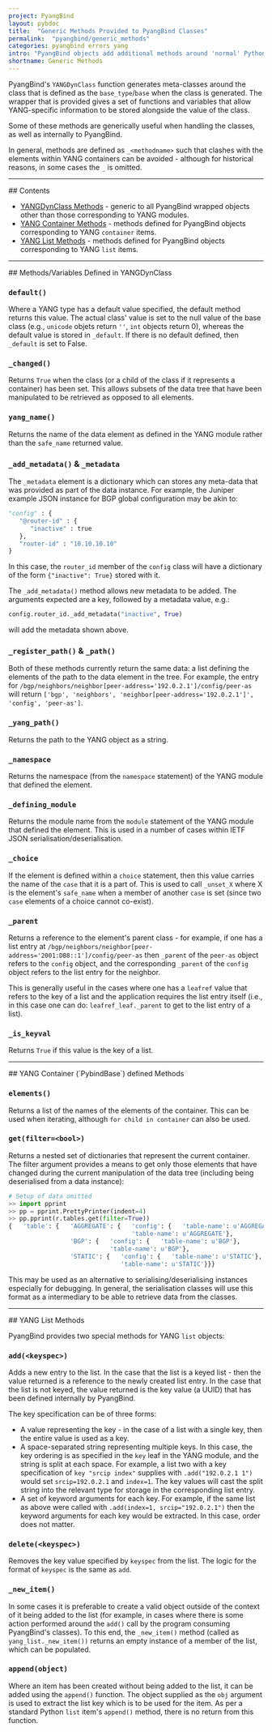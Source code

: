 ```yaml
---
project: PyangBind
layout: pybdoc
title:  "Generic Methods Provided to PyangBind Classes"
permalink:  "pyangbind/generic_methods"
categories: pyangbind errors yang
intro: "PyangBind objects add additional methods around 'normal' Python objects, to store YANG-specific attributes of the item they represent. This document provids an overview of the methods that exist for all objects, containers, and specifically for YANG lists."
shortname: Generic Methods
---
```


PyangBind's `YANGDynClass` function generates meta-classes around the class that is defined as the `base_type`/`base` when the class is generated. The wrapper that is provided gives a set of functions and variables that allow YANG-specific information to be stored alongside the value of the class.

Some of these methods are generically useful when handling the classes, as well as internally to PyangBind.

In general, methods are defined as `_<methodname>` such that clashes with the elements within YANG containers can be avoided - although for historical reasons, in some cases the `_` is omitted.

<hr>
## Contents

 * [YANGDynClass Methods](#ydcmethods) - generic to all PyangBind wrapped objects other than those corresponding to YANG modules.
 * [YANG Container Methods](#containermethods) - methods defined for PyangBind objects corresponding to YANG `container` items.
 * [YANG List Methods](#listmethods) - methods defined for PyangBind objects corresponding to YANG `list` items.

<hr>
## Methods/Variables Defined in YANGDynClass <a name="#ydcmethods"></a>

### `default()`

Where a YANG type has a default value specified, the default method returns this value. The actual class' value is set to the null value of the base class (e.g., `unicode` objets return `''`, `int` objects return 0), whereas the default value is stored in `_default`. If there is no default defined, then `_default` is set to False.

### `_changed()`

Returns `True` when the class (or a child of the class if it represents a container) has been set. This allows subsets of the data tree that have been manipulated to be retrieved as opposed to all elements.

### `yang_name()`

Returns the name of the data element as defined in the YANG module rather than the `safe_name` returned value.

### `_add_metadata()` & `_metadata`

The `_metadata` element is a dictionary which can stores any meta-data that was provided as part of the data instance. For example, the Juniper example JSON instance for BGP global configuration may be akin to:

```python
"config" : {
   "@router-id" : {
      "inactive" : true
   },
   "router-id" : "10.10.10.10"
}
```

In this case, the `router_id` member of the `config` class will have a dictionary of the form `{"inactive": True}` stored with it.

The `_add_metadata()` method allows new metadata to be added. The arguments expected are a key, followed by a metadata value, e.g.:

```python
config.router_id._add_metadata("inactive", True)
```

will add the metadata shown above.

### `_register_path()` & `_path()`

Both of these methods currently return the same data: a list defining the elements of the path to the data element in the tree. For example, the entry for `/bgp/neighbors/neighbor[peer-address='192.0.2.1']/config/peer-as` will return `['bgp', 'neighbors', 'neighbor[peer-address='192.0.2.1']', 'config', 'peer-as']`.

### `_yang_path()`

Returns the path to the YANG object as a string.

### `_namespace`

Returns the namespace (from the `namespace` statement) of the YANG module that defined the element.

### `_defining_module`

Returns the module name from the `module` statement of the YANG module that defined the element. This is used in a number of cases within IETF JSON serialisation/deserialisation.

### `_choice`

If the element is defined within a `choice` statement, then this value carries the name of the `case` that it is a part of. This is used to call `_unset_X` where X is the element's `safe_name` when a member of another `case` is set (since two `case` elements of a choice cannot co-exist).

### `_parent`

Returns a reference to the element's parent class - for example, if one has a list entry at `/bgp/neighbors/neighbor[peer-address='2001:DB8::1']/config/peer-as` then `_parent` of the `peer-as` object refers to the `config` object, and the corresponding `_parent` of the `config` object refers to the list entry for the neighbor.

This is generally useful in the cases where one has a `leafref` value that refers to the key of a list and the application requires the list entry itself (i.e., in this case one can do: `leafref_leaf._parent` to get to the list entry of a list).

### `_is_keyval`

Returns `True` if this value is the key of a list.

<hr>
## YANG Container (`PybindBase`) defined Methods <a name="containermethods"></a>

### `elements()`

Returns a list of the names of the elements of the container. This can be used when iterating, although `for child in container` can also be used.

### `get(filter=<bool>)`

Returns a nested set of dictionaries that represent the current container. The filter argument provides a means to get only those elements that have changed during the current manipulation of the data tree (including being deserialised from a data instance):

```python
# Setup of data omitted
>> import pprint
>> pp = pprint.PrettyPrinter(indent=4)
>> pp.pprint(r.tables.get(filter=True))
{   'table': {   'AGGREGATE': {   'config': {   'table-name': u'AGGREGATE'},
                                  'table-name': u'AGGREGATE'},
                 'BGP': {   'config': {   'table-name': u'BGP'},
                            'table-name': u'BGP'},
                 'STATIC': {   'config': {   'table-name': u'STATIC'},
                               'table-name': u'STATIC'}}}
```

This may be used as an alternative to serialising/deserialising instances especially for debugging. In general, the serialisation classes will use this format as a intermediary to be able to retrieve data from the classes.

<hr>
## YANG List Methods <a name="listmethods"></a>

PyangBind provides two special methods for YANG `list` objects:

### `add(<keyspec>)`

Adds a new entry to the list. In the case that the list is a keyed list - then the value returned is a reference to the newly created list entry. In the case that the list is not keyed, the value returned is the key value (a UUID) that has been defined internally by PyangBind.

The key specification can be of three forms:
  * A value representing the key - in the case of a list with a single key, then the entire value is used as a key.
  * A space-separated string representing multiple keys. In this case, the key ordering is as specified in the `key` leaf in the YANG module, and the string is split at each space. For example, a list two with a key specification of `key "srcip index"` supplies with `.add("192.0.2.1 1")` would set `srcip=192.0.2.1` and `index=1`. The key values will cast the split string into the relevant type for storage in the corresponding list entry.
  * A set of keyword arguments for each key. For example, if the same list as above were called with `.add(index=1, srcip="192.0.2.1")` then the keyword arguments for each key would be extracted. In this case, order does not matter.

### `delete(<keyspec>)`

Removes the key value specified by `keyspec` from the list. The logic for the format of `keyspec` is the same as `add`.

### `_new_item()`

In some cases it is preferable to create a valid object outside of the context of it being added to the list (for example, in cases where there is some action performed around the `add()` call by the program consuming PyangBind's classes). To this end, the `_new_item()` method (called as `yang_list._new_item())` returns an empty instance of a member of the list, which can be populated.

### `append(object)`

Where an item has been created without being added to the list, it can be added using the `append()` function. The object supplied as the `obj` argument is used to extract the list key which is to be used for the item. As per a standard Python `list` item's `append()` method, there is no return from this function.

